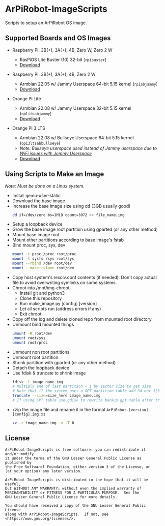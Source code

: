 # ArPiRobot-ImageScripts

Scripts to setup an ArPiRobot OS image.

## Supported Boards and OS Images

- Raspberry Pi: 3B(+), 3A(+), 4B, Zero W, Zero 2 W
    - RasPiOS Lite Buster (10) 32-bit (`rpibuster`)
    - [Download](https://downloads.raspberrypi.org/raspios_oldstable_lite_armhf/images/)

- Raspberry Pi: 3B(+), 3A(+), 4B, Zero 2 W
    - Armbian 22.05 w/ Jammy Userspace 64-bit 5.15 kernel (`rpiabjammy`)
    - [Download](https://www.armbian.com/rpi4b/)

- Orange Pi Lite
    - Armbian 22.08 w/ Jammy Userspace 32-bit 5.15 kernel (`opliteabjammy`)
    - [Download](https://www.armbian.com/orange-pi-lite/)

- Orange Pi 3 LTS
    - Armbian 22.08 w/ Bullseye Userspace 64-bit 5.15 kernel (`opi3ltsabbullseye`)
    - *Note: Bullseye userspace used instead of Jammy userspace due to [WiFi issues with Jammy Userspace](https://forum.armbian.com/topic/21697-orangepi-3-lts-armbian-2205-jammy-xfce-cant-connect-with-wifi/)*
    - [Download](https://www.armbian.com/orangepi3-lts/)


## Using Scripts to Make an Image

*Note: Must be done on a Linux system.*

- Install qemu-user-static
- Download the base image
- Increase the base image size using dd (3GB usually good)
    ```sh
    dd if=/dev/zero bs=1MiB count=3072 >> file_name.img
    ```
- Setup a loopback device
- Grow the base image root partition using gparted (or any other method)
- Mount base image root
- Mount other partitions according to base image's fstab
- Bind mount proc, sys, dev
    ```sh
    mount -t proc /proc root/proc
    mount -t sysfs /sys root/sys
    mount --rbind /dev root/dev
    mount --make-rslave root/dev
    ```
- Copy host system's resolv.conf contents (if needed). Don't copy actual file to avoid overwriting symlinks on some systems.
- Chroot into /mnt/img-chroot
    - Install git and python3
    - Clone this repository
    - Run make_image.py [config] [version]
    - Let all scripts run (address errors if any)
    - Exit chroot
- Copy off the log and delete cloned repo from mounted root directory
- Unmount bind mounted things
    ```sh
    umount -R root/dev
    umount root/sys
    umount root/proc
    ```
- Unmount non root partitions
- Unmount root partition
- Shrink partition with gparted (or any other method)
- Detach the loopback device
- Use fdisk & truncate to shrink image
    ```sh
    fdisk -l image_name.img
    # Multiply end of last partition + 1 by sector size to get size
    # Note that if the system uses a GPT partition table add 34 not 1(33 for backup gpt table after shrink)
    truncate --size=size_here image_name.img
    # If using GPT table use gdisk to rewrite backup gpt table after truncating image
    ```
- xzip the image file and rename it in the format `ArPiRobot-[version]-[config].img.xz`
    ```sh
    xz -z image_name.img -v -T 0
    ```

## License

```
ArPiRobot-ImageScripts is free software: you can redistribute it and/or modify
it under the terms of the GNU Lesser General Public License as published by
the Free Softwarel Foundation, either version 3 of the License, or
(at your option) any later version.

ArPiRobot-ImageScripts is distributed in the hope that it will be useful,
but WITHOUT ANY WARRANTY; without even the implied warranty of
MERCHANTABILITY or FITNESS FOR A PARTICULAR PURPOSE.  See the
GNU Lesser General Public License for more details.

You should have received a copy of the GNU Lesser General Public License
along with ArPiRobot-ImageScripts.  If not, see <https://www.gnu.org/licenses/>.
```
